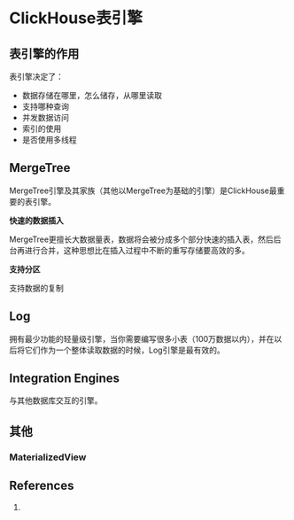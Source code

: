 # ClickHouse表引擎

## 表引擎的作用

表引擎决定了：

- 数据存储在哪里，怎么储存，从哪里读取
- 支持哪种查询
- 并发数据访问
- 索引的使用
- 是否使用多线程

## MergeTree

MergeTree引擎及其家族（其他以MergeTree为基础的引擎）是ClickHouse最重要的表引擎。

**快速的数据插入**

MergeTree更擅长大数据量表，数据将会被分成多个部分快速的插入表，然后后台再进行合并，这种思想比在插入过程中不断的重写存储要高效的多。

**支持分区**

支持数据的复制

## Log

拥有最少功能的轻量级引擎，当你需要编写很多小表（100万数据以内），并在以后将它们作为一个整体读取数据的时候，Log引擎是最有效的。

## Integration Engines

与其他数据库交互的引擎。

## 其他

### MaterializedView



## References

1. 